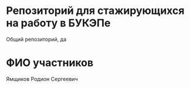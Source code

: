 # Репозиторий для стажирующихся на работу в БУКЭПе
Общий репозиторий, да
# ФИО участников
Ямщиков Родион Сергеевич